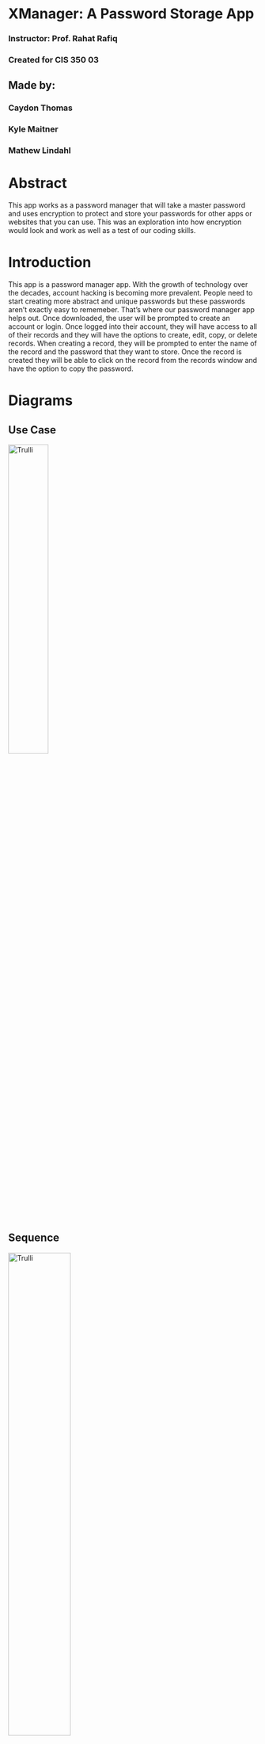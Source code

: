 # XManager: A Password Storage App
### Instructor: Prof. Rahat Rafiq
### Created for CIS 350 03
## Made by:
### Caydon Thomas
### Kyle Maitner
### Mathew Lindahl

# Abstract
This app works as a password manager that will take a master password and uses encryption to protect and store your passwords for other apps or websites that you can use. This was an exploration into how encryption would look and work as well as a test of our coding skills.


# Introduction
This app is a password manager app. With the growth of technology over the decades, account hacking is becoming more prevalent. People need to start creating more abstract and unique passwords but these passwords aren’t exactly easy to rememeber. That’s where our password manager app helps out. Once downloaded, the user will be prompted to create an account or login. Once logged into their account, they will have access to all of their records and they will have the options to create, edit, copy, or delete records. When creating a record, they will be prompted to enter the name of the record and the password that they want to store. Once the record is created they will be able to click on the record from the records window and have the option to copy the password.

# Diagrams
## Use Case

<p align="center">
  
  <img src="https://cdn.discordapp.com/attachments/486014885080334367/1183540544543137933/image.png?ex=6588b506&is=65764006&hm=c84fb6fcf29c0c155cbdb5fb77f614bf6a3ef09006df2cc17fdb4f9a2f5c9d61&" alt="Trulli"
    style="width:40%">
    
</p>

## Sequence

<p align="center">
  
  <img src="https://cdn.discordapp.com/attachments/486014885080334367/1159313205026357268/image.png?ex=6530918f&is=651e1c8f&hm=89601473fb0065837f4b49c21eba22853c68522e13d2af6effa7ebf9034aa1b7&" alt="Trulli"
style="width:50%">

</p>

## Class

<p align="center">
  
  <img src="https://cdn.discordapp.com/attachments/1147261091508932728/1159542198233202738/image.png?ex=653166d3&is=651ef1d3&hm=7849b6dad71e3888a375d55eee50b53929518c309ea31ff9ffd993de6177cd18&" alt="Trulli"
style="width:70%">

</p>

# User Guide

## Home window

<p align="center">
  
  <img src="https://cdn.discordapp.com/attachments/486014885080334367/1178714493384130670/image.png?ex=6577266a&is=6564b16a&hm=aa5d64d366648127773c96244dfd052e822e2e5beeed372d9881ccf95f1a12c9&" alt="Trulli"
style="width:50%">

</p>

## Registration

User is requirement to create an account when using the app. The username may only contain letters and numbers. The passwords needs to be at least 8 characters in length, and must contain at least 1 lowercase letter, uppercase letter, number and special character. If some requirements are not met, the app will display a pop-up to show what requirements still need to be met.

<p align="center">

  <img src="https://cdn.discordapp.com/attachments/486014885080334367/1182770445959823390/image.png?ex=6585e7d1&is=657372d1&hm=bf55e699d1c4a81d1a4245084792464457307fa3f06022ac419f8c5db26dba46&" alt="Trulli"
  style="width:45%"> 
  <img src="https://cdn.discordapp.com/attachments/486014885080334367/1182770669835014236/image.png?ex=6585e806&is=65737306&hm=c73673cde979dee9925ca5cdfb36001849d960e57565961decb291f48653dc5a&" alt="Trulli"
  style="width:45%"> 

</p>

## Home window with user account

When an account has been successfully created, it will navigate the user back to the home window and the user may select the account to log in.

<figure>
<img src="https://cdn.discordapp.com/attachments/486014885080334367/1178752884800761957/image.png?ex=65774a2b&is=6564d52b&hm=021bd9df228927f8821760b65bd3bc6a4fd19ce3be730947e5294cd4df750730&" alt="Trulli"
style="width:50%">
<figcaption align = "center"><b>

</b></figcaption>
</figure>

## Log in

When logging into an account the user is required to input the password to log in. There is a toggle button next to the text box that allows the user to show or hide the password.

<p align="center">
  
  <img src="https://cdn.discordapp.com/attachments/486014885080334367/1178753345289211996/image.png?ex=65774a99&is=6564d599&hm=d54e9e36cb982852c237b92e93d6ef28afa94fff6867d863af6368013dd878a5&" alt="Trulli"
  style="width:45%">
  <img src="https://cdn.discordapp.com/attachments/486014885080334367/1178753426222497822/image.png?ex=65774aac&is=6564d5ac&hm=9455c7c4437207c7159909fdfc5fb42b23dc3766814edb73ada33436ea963c2e&" alt="Trulli"
  style="width:45%">

</p>

## Records

When the user logs in they will be navigated to the records window. If the user has no records, that window will be emtpy.

<figure>
<img src="https://cdn.discordapp.com/attachments/486014885080334367/1178753572930859028/image.png?ex=65774acf&is=6564d5cf&hm=323fa3d00cce8da145cbb202d3fdd0442eb8e4d71b1cd442ca258c15d8c20fea&" alt="Trulli"
style="width:50%">
<figcaption align = "center"><b>

</b></figcaption>
</figure>

## Creating a record

When the user clicks the add button, a window pops up allowing the user to input the record information. Each record must have a title to display what the record is. The username and passwords fields are the account information you are storing. For example, if the user wants to store an email record, they will input the email and email password into the username and password fields respectively.

<p align="center">
  
  <img src="https://cdn.discordapp.com/attachments/486014885080334367/1179648011299725434/b22fb5835afc8d34f90d6319bfdd4a08.png?ex=657a8bd2&is=656816d2&hm=a9e9b6180f3535ef4dfb9dbef7855386bf5077dce8c7d0f1e773d9fd743d0375&" alt="Trulli"
  style="width:45%">
  <img src="https://cdn.discordapp.com/attachments/486014885080334367/1179648358399348776/796d95b05b567b64af0e6cbeeda708ee.png?ex=657a8c25&is=65681725&hm=769c9044d078ac0a768c4a1898762ead2d73d07b18b2c09679596db3a8df882f&" alt="Trulli"
  style="width:45%">

</p>

## Accessing a record

When a record is successfuly created, it will be displayed at the top of the screen. When the user clicks on a record, it will display the encrypted record information. When the user clicks on either of the copy buttons, it will copy either the username or password respectively. It will decrypt the ciphertext and add the plaintext to your clipboard so that you can paste it where needed.

<p align="center">
  
  <img src="https://cdn.discordapp.com/attachments/486014885080334367/1178753818339586078/image.png?ex=65774b0a&is=6564d60a&hm=0d01271f434db071ab71298dad5510cd6046faafffc0a0693e7a03e7c84fbdec&" alt="Trulli"
  style="width:45%">
  <img src="https://cdn.discordapp.com/attachments/486014885080334367/1182775372559949894/image.png?ex=6585ec67&is=65737767&hm=6a7bfb06207968e0585378a43622aa2f8fb6f3f144ce90b7988dd37fdebe661f&" alt="Trulli"
  style="width:45%">

</p>

## Profile

When the user clicks on the profile icon, the profile window will be displayed. The user may set a profile picture, logout, or delete their account.

</b></figcaption>
</figure>

<p align="center">
  
  <img src="https://cdn.discordapp.com/attachments/486014885080334367/1182771238129635408/image.png?ex=6585e88d&is=6573738d&hm=389405bb1f347e6930dc98123542b96b7a1ac8e7d76202f7f2666a75b722993a&" alt="Trulli"
  style="width:45%">
  <img src="https://cdn.discordapp.com/attachments/486014885080334367/1182771142872809562/image.png?ex=6585e877&is=65737377&hm=f4ce00048d44445b0f3ae70d046c1c9e49912cbd975df5de3dba5631b0c157d6&" alt="Trulli"
  style="width:45%">
  <img src="https://cdn.discordapp.com/attachments/486014885080334367/1182770940111749220/image.png?ex=6585e846&is=65737346&hm=e234fe0272cd52c422a3182df7a4570fe285e667e9d3a1af04a56947937b8cf0&" alt="Trulli"
  style="width:45%">
  

</p>

